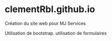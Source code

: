 # clementRbl.github.io
Création du site web pour MJ Services

Utilisation de bootstrap.
utilisation de formulaires
